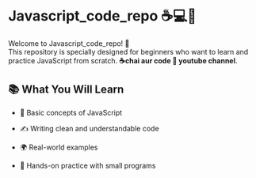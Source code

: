# Javascript_code_repo ☕💻🚀

Welcome to Javascript_code_repo! 🚀</br>
This repository is specially designed for beginners who want to learn and practice JavaScript from scratch. **☕chai aur code 🎥 youtube channel**.

## 📚 What You Will Learn

- 🧠 Basic concepts of JavaScript

- ✍️ Writing clean and understandable code

- 🌍 Real-world examples

- 🧪 Hands-on practice with small programs
